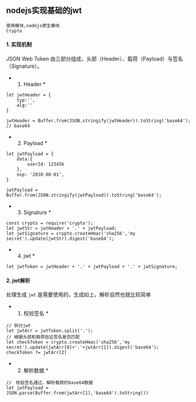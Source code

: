 ## nodejs实现基础的jwt

```
使用模块,nodejs原生模块
Crypto
```
#### 1. 实现机制
JSON Web Token 由三部分组成，头部（Header）、载荷（Payload）与签名（Signature）。
* 1. Header *
```
let jwtHeader = {
    typ:'',
    alg:''
}

jwtHeader = Buffer.from(JSON.stringify(jwtHeader)).toString('base64');
// base64
```
* 2. Payload *
```
let jwtPayload = {
    data:{
        userId: 123456
    },
    exp: '2018-08-01',
}

jwtPayload = Buffer.from(JSON.stringify(jwtPayload)).toString('base64');
```
* 3. Signature *
```
const crypto = require('crypto');
let jwtStr = jwtHeader + '.' + jwtPayload;
let jwtSignature = crypto.createHmac('sha256','my secret').update(jwtStr).digest('base64');
```
* 4. jwt *
```
let jwtToken = jwtHeader + '.' + jwtPayload + '.' + jwtSignature;
```
#### 2. jwt解析
处理生成 ` jwt ` 是需要使用的，生成如上，解析自然也就比较简单
* 1. 校验签名 * 
```
// 拆分jwt
let jwtArr = jwtToken.split('.');
// 根据头部和载荷验证签名是否匹配
let checkToken = crypto.createHmac('sha256','my secret').update(jwtArr[0]+'.'+jwtArr[1]).digest('base64');
checkToken ?= jwtArr[2]
```
* 2. 解析数据 * 
```
//　校验签名通过，解析载荷的base64数据
let jwtPayload = JSON.parse(Buffer.from(jwtArr[1],'base64').toString())
```

